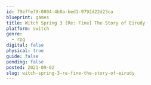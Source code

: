 ```yaml
---
id: 79e7fe79-0804-4b8a-bed1-9792d22d23ca
blueprint: games
title: Witch Spring 3 [Re: Fine] The Story of Eirudy
platform: switch
genre:
  - rpg
digital: false
physical: true
guide: false
pending: false
posted: 2021-09-02
slug: witch-spring-3-re-fine-the-story-of-eirudy
---
```

